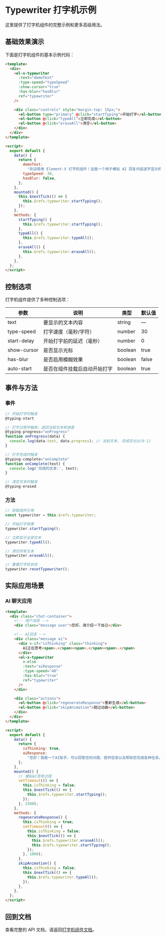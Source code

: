 # Typewriter 打字机示例

这里提供了打字机组件的完整示例和更多高级用法。

## 基础效果演示

下面是打字机组件的基本示例代码：

```html
<template>
  <div>
    <el-x-typewriter
      :text="demoText"
      :type-speed="typeSpeed"
      :show-cursor="true"
      :has-blur="hasBlur"
      ref="typewriter"
    />

    <div class="controls" style="margin-top: 15px;">
      <el-button type="primary" @click="startTyping">开始打字</el-button>
      <el-button @click="typeAll">立即完成</el-button>
      <el-button @click="eraseAll">清空</el-button>
    </div>
  </div>
</template>

<script>
  export default {
    data() {
      return {
        demoText:
          "欢迎使用 Element-X 打字机组件！这是一个用于模拟 AI 回复内容逐字显示的组件，可以提升用户交互体验。",
        typeSpeed: 30,
        hasBlur: false,
      };
    },
    mounted() {
      this.$nextTick(() => {
        this.$refs.typewriter.startTyping();
      });
    },
    methods: {
      startTyping() {
        this.$refs.typewriter.startTyping();
      },
      typeAll() {
        this.$refs.typewriter.typeAll();
      },
      eraseAll() {
        this.$refs.typewriter.eraseAll();
      },
    },
  };
</script>
```

## 控制选项

打字机组件提供了多种控制选项：

| 参数        | 说明                         | 类型    | 默认值 |
| ----------- | ---------------------------- | ------- | ------ |
| text        | 要显示的文本内容             | string  | —      |
| type-speed  | 打字速度（毫秒/字符）        | number  | 30     |
| start-delay | 开始打字前的延迟（毫秒）     | number  | 0      |
| show-cursor | 是否显示光标                 | boolean | true   |
| has-blur    | 是否启用模糊效果             | boolean | false  |
| auto-start  | 是否在组件挂载后自动开始打字 | boolean | true   |

## 事件与方法

### 事件

```js
// 开始打字时触发
@typing-start

// 打字过程中触发，返回当前文本和进度
@typing-progress="onProgress"
function onProgress(data) {
  console.log(data.text, data.progress); // 当前文本, 完成百分比(0-1)
}

// 打字完成时触发
@typing-complete="onComplete"
function onComplete(text) {
  console.log('完成的文本:', text);
}

// 清空文本时触发
@typing-erased
```

### 方法

```js
// 获取组件引用
const typewriter = this.$refs.typewriter;

// 开始打字效果
typewriter.startTyping();

// 立即显示全部文本
typewriter.typeAll();

// 清空所有文本
typewriter.eraseAll();

// 重置打字机状态
typewriter.resetTypewriter();
```

## 实际应用场景

### AI 聊天应用

```html
<template>
  <div class="chat-container">
    <!-- 用户消息 -->
    <div class="message user">您好，请介绍一下自己</div>

    <!-- AI回复 -->
    <div class="message ai">
      <div v-if="isThinking" class="thinking">
        AI正在思考<span>.</span><span>.</span><span>.</span>
      </div>
      <el-x-typewriter
        v-else
        :text="aiResponse"
        :type-speed="40"
        :has-blur="true"
        ref="typewriter"
      />
    </div>

    <div class="actions">
      <el-button @click="regenerateResponse">重新生成</el-button>
      <el-button @click="skipAnimation">跳过动画</el-button>
    </div>
  </div>
</template>

<script>
  export default {
    data() {
      return {
        isThinking: true,
        aiResponse:
          "您好！我是一个AI助手，可以回答您的问题、提供信息以及帮助您完成各种任务。",
      };
    },
    mounted() {
      // 模拟AI思考过程
      setTimeout(() => {
        this.isThinking = false;
        this.$nextTick(() => {
          this.$refs.typewriter.startTyping();
        });
      }, 1500);
    },
    methods: {
      regenerateResponse() {
        this.isThinking = true;
        setTimeout(() => {
          this.isThinking = false;
          this.$nextTick(() => {
            this.$refs.typewriter.eraseAll();
            this.$refs.typewriter.startTyping();
          });
        }, 1000);
      },
      skipAnimation() {
        this.isThinking = false;
        this.$nextTick(() => {
          this.$refs.typewriter.typeAll();
        });
      },
    },
  };
</script>
```

## 回到文档

查看完整的 API 文档，请返回[打字机组件文档](/components/typewriter.html)。
